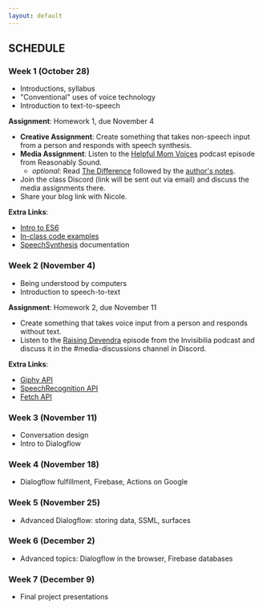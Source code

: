 ```yaml
---
layout: default
---
```


## SCHEDULE

### Week 1 (October 28)

- Introductions, syllabus
- "Conventional" uses of voice technology
- Introduction to text-to-speech

**Assignment**: Homework 1, due November 4
- **Creative Assignment**: Create something that takes non-speech input from a person and responds with speech synthesis.
- **Media Assignment**: Listen to the [Helpful Mom Voices](http://reasonablysound.com/2018/02/27/helpful-mom-voices/) podcast episode from Reasonably Sound.
    - *optional*: Read [The Difference](https://qntm.org/difference) followed by the [author's notes](https://qntm.org/adapting). 
- Join the class Discord (link will be sent out via email) and discuss the media assignments there.
- Share your blog link with Nicole.

**Extra Links**:
- [Intro to ES6](https://andrew.hedges.name/es6/)
- [In-class code examples](https://github.com/nicolehe/ITP-hello-computer-f20/tree/main/week1)
- [SpeechSynthesis](https://developer.mozilla.org/en-US/docs/Web/API/SpeechSynthesis) documentation


### Week 2 (November 4)

- Being understood by computers
- Introduction to speech-to-text

**Assignment**: Homework 2, due November 11
- Create something that takes voice input from a person and responds without text.
- Listen to the [Raising Devendra](https://www.npr.org/2019/12/13/787876476/raising-devendra) episode from the Invisibilia podcast and discuss it in the #media-discussions channel in Discord.

**Extra Links**:
- [Giphy API](https://developers.giphy.com/docs/)
- [SpeechRecognition API](https://developer.mozilla.org/en-US/docs/Web/API/SpeechRecognition)
- [Fetch API](https://developer.mozilla.org/en-US/docs/Web/API/Fetch_API/Using_Fetch)

### Week 3 (November 11)

- Conversation design
- Intro to Dialogflow


### Week 4 (November 18)

- Dialogflow fulfillment, Firebase, Actions on Google

### Week 5 (November 25)

- Advanced Dialogflow: storing data, SSML, surfaces


### Week 6 (December 2)

- Advanced topics: Dialogflow in the browser, Firebase databases

### Week 7 (December 9)

- Final project presentations